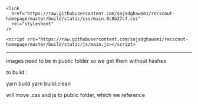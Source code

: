     <link
      href="https://raw.githubusercontent.com/sajadghawami/recscout-homepage/master/build/static/css/main.8c8b27cf.css"
      rel="stylesheet"
    />

    <script src="https://raw.githubusercontent.com/sajadghawami/recscout-homepage/master/build/static/js/main.js></script>

---

images need to be in public folder so we get them without hashes

to build :

yarn build
yarn build:clean

will move .css and js to public folder, which we reference

